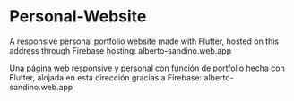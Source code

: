 # Personal-Website
A responsive personal portfolio website made with Flutter, hosted on this address through Firebase hosting: alberto-sandino.web.app

Una página web responsive y personal con función de portfolio hecha con Flutter, alojada en esta dirección gracias a Firebase: alberto-sandino.web.app
